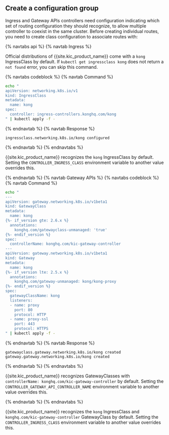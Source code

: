 ## Create a configuration group

Ingress and Gateway APIs controllers need configuration indicating which set of
routing configuration they should recognize, to allow multiple controller to
coexist in the same cluster. Before creating individual routes, you need to
create class configuration to associate routes with:

{% navtabs api %}
{% navtab Ingress %}

Official distributions of {{site.kic_product_name}} come with a `kong`
IngressClass by default. If `kubectl get ingressclass kong` does not return a
`not found` error, you can skip this command.

{% navtabs codeblock %}
{% navtab Command %}
```bash
echo "
apiVersion: networking.k8s.io/v1
kind: IngressClass
metadata:
  name: kong
spec:
  controller: ingress-controllers.konghq.com/kong
" | kubectl apply -f -
```
{% endnavtab %}
{% navtab Response %}
```text
ingressclass.networking.k8s.io/kong configured
```
{% endnavtab %}
{% endnavtabs %}

{{site.kic_product_name}} recognizes the `kong` IngressClass by default.
Setting the `CONTROLLER_INGRESS_CLASS` environment variable to another value
overrides this.

{% endnavtab %}
{% navtab Gateway APIs %}
{% navtabs codeblock %}
{% navtab Command %}
```bash
echo "
---
apiVersion: gateway.networking.k8s.io/v1beta1
kind: GatewayClass
metadata:
  name: kong
{%- if_version gte: 2.6.x %}
  annotations:
    konghq.com/gatewayclass-unmanaged: 'true'
{%- endif_version %}
spec:
  controllerName: konghq.com/kic-gateway-controller
---
apiVersion: gateway.networking.k8s.io/v1beta1
kind: Gateway
metadata:
  name: kong
{%- if_version lte: 2.5.x %}
  annotations:
    konghq.com/gateway-unmanaged: kong/kong-proxy
{%- endif_version %}
spec:
  gatewayClassName: kong
  listeners:
  - name: proxy
    port: 80
    protocol: HTTP
  - name: proxy-ssl
    port: 443
    protocol: HTTPS
" | kubectl apply -f -
```
{% endnavtab %}
{% navtab Response %}
```text
gatewayclass.gateway.networking.k8s.io/kong created
gateway.gateway.networking.k8s.io/kong created
```
{% endnavtab %}
{% endnavtabs %}

{{site.kic_product_name}} recognizes GatewayClasses with `controllerName:
konghq.com/kic-gateway-controller` by default. Setting the
`CONTROLLER_GATEWAY_API_CONTROLLER_NAME` environment variable to another value
overrides this.

{% endnavtab %}
{% endnavtabs %}

{{site.kic_product_name}} recognizes the `kong` IngressClass and
`konghq.com/kic-gateway-controller` GatewayClass
by default. Setting the `CONTROLLER_INGRESS_CLASS` environment variable to
another value overrides this.
